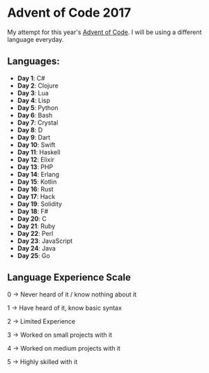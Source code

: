 # Advent of Code 2017

My attempt for this year's [Advent of Code](http://adventofcode.com). I will be using a different language everyday.

## Languages:

* **Day 1**: C#
* **Day 2**: Clojure
* **Day 3**: Lua
* **Day 4**: Lisp
* **Day 5**: Python
* **Day 6**: Bash
* **Day 7**: Crystal
* **Day 8**: D
* **Day 9**: Dart
* **Day 10**: Swift
* **Day 11**: Haskell
* **Day 12**: Elixir
* **Day 13**: PHP
* **Day 14**: Erlang
* **Day 15**: Kotlin
* **Day 16**: Rust
* **Day 17**: Hack
* **Day 19**: Solidity
* **Day 18**: F#
* **Day 20**: C
* **Day 21**: Ruby
* **Day 22**: Perl
* **Day 23**: JavaScript
* **Day 24**: Java
* **Day 25**: Go

## Language Experience Scale

0 -> Never heard of it / know nothing about it

1 -> Have heard of it, know basic syntax

2 -> Limited Experience

3 -> Worked on small projects with it

4 -> Worked on medium projects with it

5 -> Highly skilled with it

